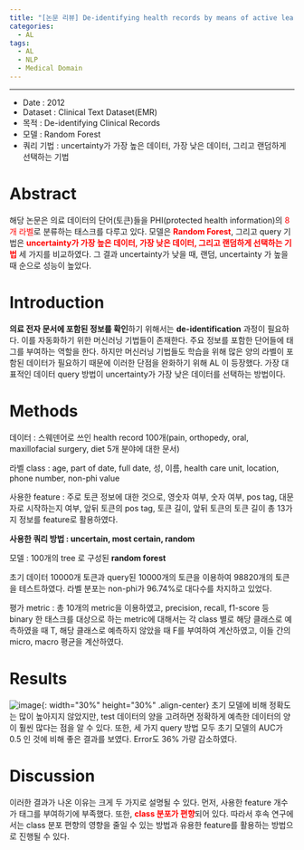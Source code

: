 ```yaml
---
title: "[논문 리뷰] De-identifying health records by means of active learning"
categories:
  - AL
tags:
  - AL
  - NLP
  - Medical Domain
---
```



***
- Date : 2012
- Dataset : Clinical Text Dataset(EMR)
- 목적 : De-identifying Clinical Records
- 모델 : Random Forest
- 쿼리 기법 : uncertainty가 가장 높은 데이터, 가장 낮은 데이터, 그리고 랜덤하게 선택하는 기법




# Abstract

해당 논문은 의료 데이터의 단어(토큰)들을 PHI(protected health information)의 <span style="color:red">8개 라벨</span>로 분류하는 태스크를 다루고 있다. 모델은 <span style="color:red">**Random Forest**</span>, 그리고 query 기법은 <span style="color:red">**uncertainty가 가장 높은 데이터, 가장 낮은 데이터, 그리고 랜덤하게 선택하는 기법**</span> 세 가지를 비교하였다. 그 결과 uncertainty가 낮을 때, 랜덤, uncertainty 가 높을 때 순으로 성능이 높았다. 

# Introduction

**의료 전자 문서에 포함된 정보를 확인**하기 위해서는 **de-identification** 과정이 필요하다. 이를 자동화하기 위한 머신러닝 기법들이 존재한다. 주요 정보를 포함한 단어들에 태그를 부여하는 역할을 한다. 하지만 머신러닝 기법들도 학습을 위해 많은 양의 라벨이 포함된 데이터가 필요하기 때문에 이러한 단점을 완화하기 위해 AL 이 등장했다. 가장 대표적인 데이터 query 방법이 uncertainty가 가장 낮은 데이터를 선택하는 방법이다.

# Methods

데이터 : 스웨덴어로 쓰인 health record 100개(pain, orthopedy, oral, maxillofacial surgery, diet 5개 분야에 대한 문서)

라벨 class : age, part of date, full date, 성, 이름, health care unit, location, phone number, non-phi value

사용한 feature : 주로 토큰 정보에 대한 것으로, 영숫자 여부, 숫자 여부, pos tag, 대문자로 시작하는지 여부, 앞뒤 토큰의 pos tag, 토큰 길이, 앞뒤 토큰의 토큰 길이 총 13가지 정보를 feature로 활용하였다. 

**사용한 쿼리 방법 : uncertain, most certain, random**

모델 : 100개의 tree 로 구성된 **random forest**

초기 데이터 10000개 토큰과 query된 10000개의 토큰을 이용하여 98820개의 토큰을 테스트하였다. 라벨 분포는 non-phi가 96.74%로 대다수를 차지하고 있었다. 

평가 metric : 총 10개의 metric을 이용하였고, precision, recall, f1-score 등 binary 한 태스크를 대상으로 하는 metric에 대해서는 각 class 별로 해당 클래스로 예측하였을 때 T, 해당 클래스로 예측하지 않았을 때 F를 부여하여 계산하였고, 이들 간의 micro, macro 평균을 계산하였다. 

# Results

![image](https://user-images.githubusercontent.com/69342517/215096410-21e90bdf-379b-401b-80de-b05ffbec7552.png){: width="30%" height="30%" .align-center}
초기 모델에 비해 정확도는 많이 높아지지 않았지만, test 데이터의 양을 고려하면 정확하게 예측한 데이터의 양이 훨씬 많다는 점을 알 수 있다. 또한, 세 가지 query 방법 모두 초기 모델의 AUC가 0.5 인 것에 비해 좋은 결과를 보였다. Error도 36% 가량 감소하였다. 

# Discussion

이러한 결과가 나온 이유는 크게 두 가지로 설명될 수 있다. 먼저, 사용한 feature 개수가 태그를 부여하기에 부족했다. 또한, <span style="color:red">**class 분포가 편향**</span>되어 있다. 따라서 후속 연구에서는 class 분포 편향의 영향을 줄일 수 있는 방법과 유용한 feature를 활용하는 방법으로 진행될 수 있다.
